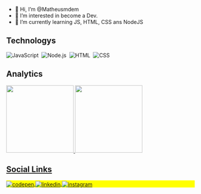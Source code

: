   - 👋 Hi, I’m @Matheusmdem
  - 👀 I’m interested in become a Dev.
  - 🌱 I’m currently learning JS, HTML, CSS ans NodeJS

  ## Technologys

  ![JavaScript](https://img.shields.io/badge/-JavaScript-05122A?style=flat&logo=javascript)&nbsp;
  ![Node.js](https://img.shields.io/badge/-Node.js-05122A?style=flat&logo=node.js)&nbsp;
  ![HTML](https://img.shields.io/badge/-HTML-05122A?style=flat&logo=HTML5)&nbsp;
  ![CSS](https://img.shields.io/badge/-CSS-05122A?style=flat&logo=CSS3&logoColor=1572B6)&nbsp;

  ## Analytics

  <a href="https://github.com/Matheusmdem">
  <img height="180em" src="https://github-readme-stats.vercel.app/api?username=Matheusmdem&show_icons=true&theme=dark&include_all_commits=true&count_private=true"/>
  <img height="180em" src="https://github-readme-stats.vercel.app/api/top-langs/?username=Matheusmdem&layout=compact&langs_count=7&theme=dark"/>

  ## **Social Links**
  
  <p align="left" style="background:yellow">
  <a href="https://codepen.io/matheusmdem" target="_blank">
    <img align="center" src="https://img.shields.io/badge/-Matheus Melo-05122A?style=flat&logo=codepen" alt="codepen"/>
  </a>
  <a href="https://www.linkedin.com/in/matheus-medeiros-de-melo-631546193" target="_blank">
    <img align="center" src="https://img.shields.io/badge/-Matheus Melo-05122A?style=flat&logo=linkedin" alt="linkedin"/>
  </a>
  <a href="https://www.instagram.com/matheusmdem" target="_blank">
   <img align="center" src="https://img.shields.io/badge/-Matheus Melo-05122A?style=flat&logo=instagram" alt="instagram"/>
  </a>
  </p>

